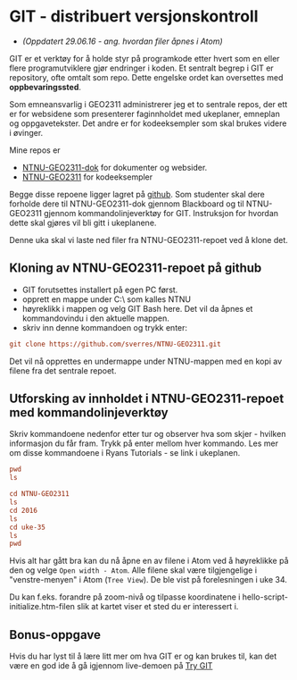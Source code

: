 # GIT - distribuert versjonskontroll

- *(Oppdatert 29.06.16 - ang. hvordan filer åpnes i Atom)*

GIT er et verktøy for å holde styr på programkode etter hvert som en eller flere programutviklere gjør endringer i koden. Et sentralt begrep i GIT er repository, ofte omtalt som repo. Dette engelske ordet kan oversettes med **oppbevaringssted**.

Som emneansvarlig i GEO2311 administrerer jeg et to sentrale repos, der ett er for websidene som presenterer faginnholdet med ukeplaner, emneplan og oppgavetekster. Det andre er for kodeeksempler som skal brukes videre i øvinger.

Mine repos er

- [NTNU-GEO2311-dok](https://github.com/sverres/NTNU-GEO2311-dok) for dokumenter og websider.
- [NTNU-GEO2311](https://github.com/sverres/NTNU-GEO2311) for kodeeksempler

Begge disse repoene ligger lagret på [github](https://github.com/). Som studenter skal dere forholde dere til NTNU-GEO2311-dok gjennom Blackboard og til NTNU-GEO2311 gjennom kommandolinjeverktøy for GIT. Instruksjon for hvordan dette skal gjøres vil bli gitt i ukeplanene.

Denne uka skal vi laste ned filer fra NTNU-GEO2311-repoet ved å klone det.

## Kloning av NTNU-GEO2311-repoet på github

- GIT forutsettes installert på egen PC først.
- opprett en mappe under C:\ som kalles NTNU
- høyreklikk i mappen og velg GIT Bash here. Det vil da åpnes et kommandovindu i den aktuelle mappen.
- skriv inn denne kommandoen og trykk enter:

```ini
git clone https://github.com/sverres/NTNU-GEO2311.git
```
Det vil nå opprettes en undermappe under NTNU-mappen med en kopi av filene fra det sentrale repoet.

## Utforsking av innholdet i NTNU-GEO2311-repoet med kommandolinjeverktøy

Skriv kommandoene nedenfor etter tur og observer hva som skjer - hvilken informasjon du får fram. Trykk på enter mellom hver kommando. Les mer om disse kommandoene i Ryans Tutorials - se  link i ukeplanen.


```ini
pwd
ls
```

```ini
cd NTNU-GEO2311
ls
cd 2016
ls
cd uke-35
ls
pwd
```

Hvis alt har gått bra kan du nå åpne en av filene i Atom ved å høyreklikke på den og velge `Open width - Atom`.
Alle filene skal være tilgjengelige i "venstre-menyen" i Atom (`Tree View`). De ble vist på forelesningen i uke 34.

Du kan f.eks. forandre på zoom-nivå og tilpasse koordinatene i hello-script-initialize.htm-filen slik at kartet viser et sted du er interessert i.

## Bonus-oppgave

Hvis du har lyst til å lære litt mer om hva GIT er og kan brukes til, kan det være en god ide å gå igjennom live-demoen på [Try GIT](https://try.github.io/levels/1/challenges/1)
